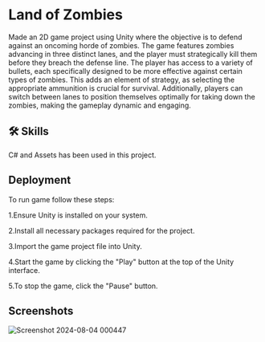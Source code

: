 
# Land of Zombies

Made an 2D game project using Unity where the objective is to defend against an oncoming horde of zombies. The game features zombies advancing in three distinct lanes, and the player must strategically kill them before they breach the defense line. The player has access to a variety of bullets, each specifically designed to be more effective against certain types of zombies. This adds an element of strategy, as selecting the appropriate ammunition is crucial for survival. Additionally, players can switch between lanes to position themselves optimally for taking down the zombies, making the gameplay dynamic and engaging.


## 🛠 Skills

C# and Assets has been used in this project.

## Deployment
To run game follow these steps:

1.Ensure Unity is installed on your system.

2.Install all necessary packages required for the project.

3.Import the game project file into Unity.

4.Start the game by clicking the "Play" button at the top of the Unity interface.

5.To stop the game, click the "Pause" button.



## Screenshots

![Screenshot 2024-08-04 000447](https://github.com/user-attachments/assets/faede08e-2e48-4889-8466-8eadde092b9c)
